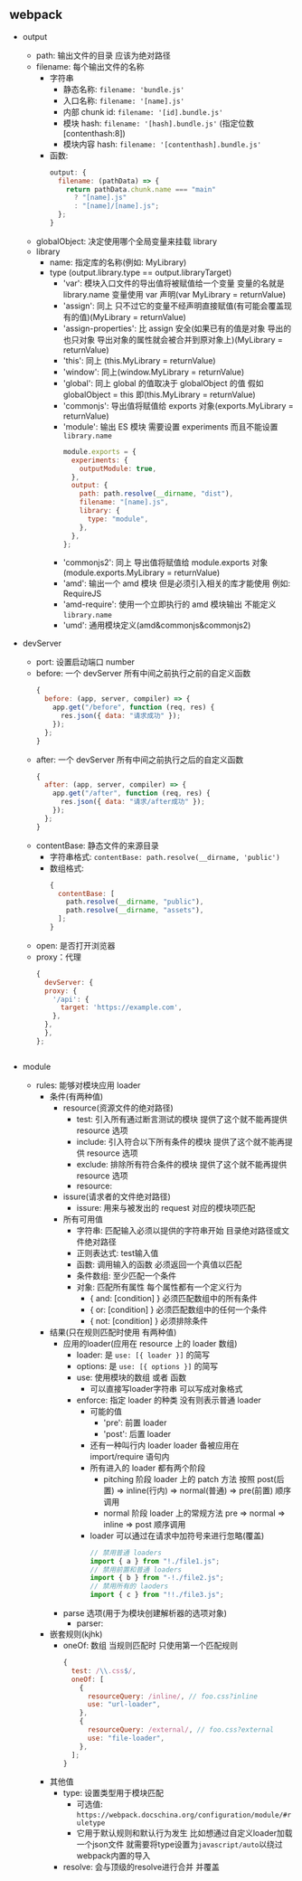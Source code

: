 ## webpack

- output
  - path: 输出文件的目录 应该为绝对路径
  - filename: 每个输出文件的名称
    - 字符串
      - 静态名称: `filename: 'bundle.js'`
      - 入口名称: `filename: '[name].js'`
      - 内部 chunk id: `filename: '[id].bundle.js'`
      - 模块 hash: `filename: '[hash].bundle.js'` (指定位数 [contenthash:8])
      - 模块内容 hash: `filename: '[contenthash].bundle.js'`
    - 函数:
      ```javascript
      output: {
        filename: (pathData) => {
          return pathData.chunk.name === "main"
            ? "[name].js"
            : "[name]/[name].js";
        };
      }
      ```
  - globalObject: 决定使用哪个全局变量来挂载 library
  - library
    - name: 指定库的名称(例如: MyLibrary)
    - type (output.library.type == output.libraryTarget)
      - 'var': 模块入口文件的导出值将被赋值给一个变量 变量的名就是 library.name 变量使用 var 声明(var MyLibrary = returnValue)
      - 'assign': 同上 只不过它的变量不经声明直接赋值(有可能会覆盖现有的值)(MyLibrary = returnValue)
      - 'assign-properties': 比 assign 安全(如果已有的值是对象 导出的也只对象 导出对象的属性就会被合并到原对象上)(MyLibrary = returnValue)
      - 'this': 同上 (this.MyLibrary = returnValue)
      - 'window': 同上(window.MyLibrary = returnValue)
      - 'global': 同上 global 的值取决于 globalObject 的值 假如 globalObject = this 即(this.MyLibrary = returnValue)
      - 'commonjs': 导出值将赋值给 exports 对象(exports.MyLibrary = returnValue)
      - 'module': 输出 ES 模块 需要设置 experiments 而且不能设置 `library.name`
        ```javascript
        module.exports = {
          experiments: {
            outputModule: true,
          },
          output: {
            path: path.resolve(__dirname, "dist"),
            filename: "[name].js",
            library: {
              type: "module",
            },
          },
        };
        ```
      - 'commonjs2': 同上 导出值将赋值给 module.exports 对象(module.exports.MyLibrary = returnValue)
      - 'amd': 输出一个 amd 模块 但是必须引入相关的库才能使用 例如: RequireJS
      - 'amd-require': 使用一个立即执行的 amd 模块输出 不能定义 `library.name`
      - 'umd': 通用模块定义(amd&commonjs&commonjs2)

- devServer
  - port: 设置启动端口 number
  - before: 一个 devServer 所有中间之前执行之前的自定义函数
    ```javascript
    {
      before: (app, server, compiler) => {
        app.get("/before", function (req, res) {
          res.json({ data: "请求成功" });
        });
      };
    }
    ```
  - after: 一个 devServer 所有中间之前执行之后的自定义函数
    ```javascript
    {
      after: (app, server, compiler) => {
        app.get("/after", function (req, res) {
          res.json({ data: "请求/after成功" });
        });
      };
    }
    ```
  - contentBase: 静态文件的来源目录
    - 字符串格式: `contentBase: path.resolve(__dirname, 'public')`
    - 数组格式:
      ```javascript
      {
        contentBase: [
          path.resolve(__dirname, "public"),
          path.resolve(__dirname, "assets"),
        ];
      }
      ```
  - open: 是否打开浏览器
  - proxy：代理
    ```javascript
    {
      devServer: {
      proxy: {
        '/api': {
          target: 'https://example.com',
        },
      },
      },
    };
  ```

- module
  - rules: 能够对模块应用 loader
    - 条件(有两种值)
      - resource(资源文件的绝对路径)
        - test: 引入所有通过断言测试的模块 提供了这个就不能再提供 resource 选项
        - include: 引入符合以下所有条件的模块 提供了这个就不能再提供 resource 选项
        - exclude: 排除所有符合条件的模块 提供了这个就不能再提供 resource 选项
        - resource:
      - issure(请求者的文件绝对路径)
        - issure: 用来与被发出的 request 对应的模块项匹配
      - 所有可用值
        - 字符串: 匹配输入必须以提供的字符串开始 目录绝对路径或文件绝对路径
        - 正则表达式: test输入值
        - 函数: 调用输入的函数 必须返回一个真值以匹配
        - 条件数组: 至少匹配一个条件
        - 对象: 匹配所有属性 每个属性都有一个定义行为
          - { and: [condition] } 必须匹配数组中的所有条件
          - { or: [condition] } 必须匹配数组中的任何一个条件
          - { not: [condition] } 必须排除条件
    - 结果(只在规则匹配时使用 有两种值)
      - 应用的loader(应用在 resource 上的 loader 数组)
        - loader: 是 `use: [{ loader }]` 的简写
        - options: 是 `use: [{ options }]` 的简写
        - use: 使用模块的数组 或者 函数
          - 可以直接写loader字符串 可以写成对象格式
        - enforce: 指定 loader 的种类 没有则表示普通 loader
          - 可能的值
            - 'pre': 前置 loader
            - 'post': 后置 loader
          - 还有一种叫行内 loader loader 备被应用在 import/require 语句内
          - 所有进入的 loader 都有两个阶段
            - pitching 阶段 loader 上的 patch 方法 按照 post(后置) => inline(行内) => normal(普通) => pre(前置) 顺序调用
            - normal 阶段 loader 上的常规方法 pre => normal => inline => post 顺序调用
          - loader 可以通过在请求中加符号来进行忽略(覆盖)
            ```javascript
            // 禁用普通 loaders
            import { a } from "!./file1.js";
            // 禁用前置和普通 loaders
            import { b } from "-!./file2.js";
            // 禁用所有的 laoders
            import { c } from "!!./file3.js";
            ```
      - parse 选项(用于为模块创建解析器的选项对象)
        - parser: 
    - 嵌套规则(kjhk)
      - oneOf: 数组 当规则匹配时 只使用第一个匹配规则
        ```javascript
        {
          test: /\\.css$/,
          oneOf: [
            {
              resourceQuery: /inline/, // foo.css?inline
              use: "url-loader",
            },
            {
              resourceQuery: /external/, // foo.css?external
              use: "file-loader",
            },
          ];
        }
        ```
    - 其他值
      - type: 设置类型用于模块匹配 
        - 可选值: `https://webpack.docschina.org/configuration/module/#ruletype`
        - 它用于默认规则和默认行为发生 比如想通过自定义loader加载一个json文件 就需要将type设置为`javascript/auto`以绕过webpack内置的导入
      - resolve: 会与顶级的resolve进行合并 并覆盖
      